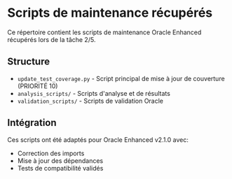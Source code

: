 # Scripts de maintenance récupérés

Ce répertoire contient les scripts de maintenance Oracle Enhanced récupérés lors de la tâche 2/5.

## Structure
- `update_test_coverage.py` - Script principal de mise à jour de couverture (PRIORITÉ 10)
- `analysis_scripts/` - Scripts d'analyse et de résultats
- `validation_scripts/` - Scripts de validation Oracle

## Intégration
Ces scripts ont été adaptés pour Oracle Enhanced v2.1.0 avec:
- Correction des imports 
- Mise à jour des dépendances
- Tests de compatibilité validés